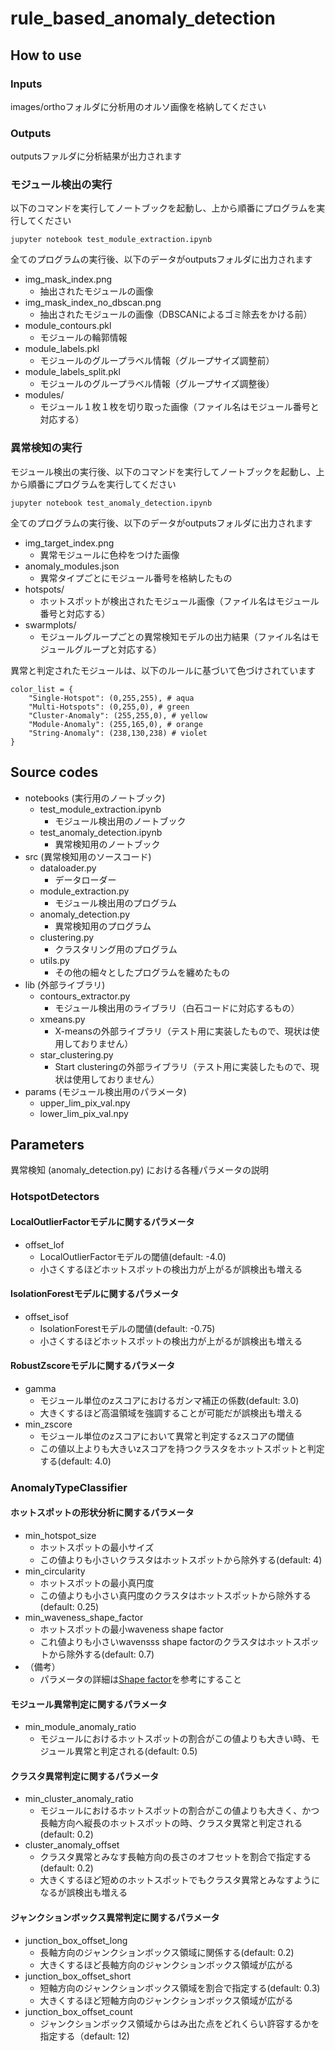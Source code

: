 # rule_based_anomaly_detection

## How to use

### Inputs
images/orthoフォルダに分析用のオルソ画像を格納してください</br>

### Outputs
outputsファルダに分析結果が出力されます</br>

### モジュール検出の実行
以下のコマンドを実行してノートブックを起動し、上から順番にプログラムを実行してください</br>
```
jupyter notebook test_module_extraction.ipynb
```
全てのプログラムの実行後、以下のデータがoutputsフォルダに出力されます</br>
- img_mask_index.png
  - 抽出されたモジュールの画像
- img_mask_index_no_dbscan.png
  - 抽出されたモジュールの画像（DBSCANによるゴミ除去をかける前）
- module_contours.pkl
  - モジュールの輪郭情報
- module_labels.pkl
  - モジュールのグループラベル情報（グループサイズ調整前）
- module_labels_split.pkl
  - モジュールのグループラベル情報（グループサイズ調整後）
- modules/
  - モジュール１枚１枚を切り取った画像（ファイル名はモジュール番号と対応する）

### 異常検知の実行
モジュール検出の実行後、以下のコマンドを実行してノートブックを起動し、上から順番にプログラムを実行してください</br>
```
jupyter notebook test_anomaly_detection.ipynb
```
全てのプログラムの実行後、以下のデータがoutputsフォルダに出力されます</br>
- img_target_index.png
  - 異常モジュールに色枠をつけた画像
- anomaly_modules.json
  - 異常タイプごとにモジュール番号を格納したもの
- hotspots/
  - ホットスポットが検出されたモジュール画像（ファイル名はモジュール番号と対応する）
- swarmplots/
  - モジュールグループごとの異常検知モデルの出力結果（ファイル名はモジュールグループと対応する）

異常と判定されたモジュールは、以下のルールに基づいて色づけされています</br>
```
color_list = {
    "Single-Hotspot": (0,255,255), # aqua
    "Multi-Hotspots": (0,255,0), # green
    "Cluster-Anomaly": (255,255,0), # yellow
    "Module-Anomaly": (255,165,0), # orange
    "String-Anomaly": (238,130,238) # violet
}
```

## Source codes
- notebooks (実行用のノートブック)
  - test_module_extraction.ipynb
    - モジュール検出用のノートブック
  - test_anomaly_detection.ipynb
    - 異常検知用のノートブック
- src (異常検知用のソースコード)
  - dataloader.py
    - データローダー
  - module_extraction.py
    - モジュール検出用のプログラム
  - anomaly_detection.py
    - 異常検知用のプログラム
  - clustering.py
    - クラスタリング用のプログラム
  - utils.py
    - その他の細々としたプログラムを纏めたもの
- lib (外部ライブラリ)
  - contours_extractor.py
    - モジュール検出用のライブラリ（白石コードに対応するもの）
  - xmeans.py
    - X-meansの外部ライブラリ（テスト用に実装したもので、現状は使用しておりません）
  - star_clustering.py
    - Start clusteringの外部ライブラリ（テスト用に実装したもので、現状は使用しておりません）
- params (モジュール検出用のパラメータ)
  - upper_lim_pix_val.npy
  - lower_lim_pix_val.npy

## Parameters
異常検知 (anomaly_detection.py) における各種パラメータの説明</br>

### HotspotDetectors

#### LocalOutlierFactorモデルに関するパラメータ
- offset_lof
  - LocalOutlierFactorモデルの閾値(default: -4.0)
  - 小さくするほどホットスポットの検出力が上がるが誤検出も増える

#### IsolationForestモデルに関するパラメータ
- offset_isof
  - IsolationForestモデルの閾値(default: -0.75)
  - 小さくするほどホットスポットの検出力が上がるが誤検出も増える

#### RobustZscoreモデルに関するパラメータ
- gamma
  - モジュール単位のzスコアにおけるガンマ補正の係数(default: 3.0)
  - 大きくするほど高温領域を強調することが可能だが誤検出も増える
- min_zscore
  - モジュール単位のzスコアにおいて異常と判定するzスコアの閾値　
  - この値以上よりも大きいzスコアを持つクラスタをホットスポットと判定する(default: 4.0)

### AnomalyTypeClassifier

#### ホットスポットの形状分析に関するパラメータ
- min_hotspot_size
  - ホットスポットの最小サイズ
  - この値よりも小さいクラスタはホットスポットから除外する(default: 4)
- min_circularity
  - ホットスポットの最小真円度
  - この値よりも小さい真円度のクラスタはホットスポットから除外する(default: 0.25)
- min_waveness_shape_factor
  - ホットスポットの最小waveness shape factor
  - これ値よりも小さいwavensss shape factorのクラスタはホットスポットから除外する(default: 0.7)
- （備考）
  - パラメータの詳細は[Shape factor](https://en.wikipedia.org/wiki/Shape_factor_(image_analysis_and_microscopy))を参考にすること

#### モジュール異常判定に関するパラメータ
- min_module_anomaly_ratio
  - モジュールにおけるホットスポットの割合がこの値よりも大きい時、モジュール異常と判定される(default: 0.5)

#### クラスタ異常判定に関するパラメータ
- min_cluster_anomaly_ratio
  - モジュールにおけるホットスポットの割合がこの値よりも大きく、かつ長軸方向へ縦長のホットスポットの時、クラスタ異常と判定される(default: 0.2)
- cluster_anomaly_offset
  - クラスタ異常とみなす長軸方向の長さのオフセットを割合で指定する(default: 0.2)
  - 大きくするほど短めのホットスポットでもクラスタ異常とみなすようになるが誤検出も増える

#### ジャンクションボックス異常判定に関するパラメータ
- junction_box_offset_long
  - 長軸方向のジャンクションボックス領域に関係する(default: 0.2)
  - 大きくするほど長軸方向のジャンクションボックス領域が広がる
- junction_box_offset_short
  - 短軸方向のジャンクションボックス領域を割合で指定する(default: 0.3)
  - 大きくするほど短軸方向のジャンクションボックス領域が広がる
- junction_box_offset_count
  - ジャンクションボックス領域からはみ出た点をどれくらい許容するかを指定する（default: 12)
